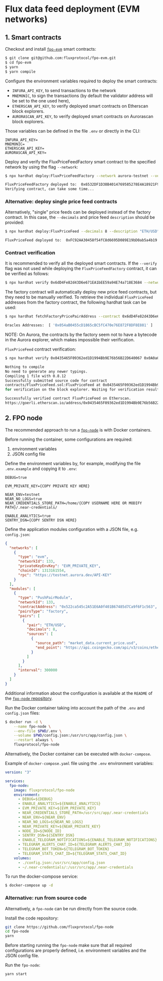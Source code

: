 # Flux data feed deployment (EVM networks)

## 1. Smart contracts

Checkout and install [`fpo-evm`][fpo-evm] smart contracts:

```bash
$ git clone git@github.com:fluxprotocol/fpo-evm.git
$ cd fpo-evm
$ yarn
$ yarn compile
```

Configure the environment variables required to deploy the smart contracts:

- `INFURA_API_KEY`, to send transactions to the network
- `MNEMONIC`, to sign the transactions (by default the validator address will be set to the one used here),
- `ETHERSCAN_API_KEY`, to verify deployed smart contracts on Etherscan block explorers.
- `AURORASCAN_API_KEY`, to verify deployed smart contracts on Aurorascan block explorers.

Those variables can be defined in the file `.env` or directly in the CLI:

```env
INFURA_API_KEY=
MNEMONIC=
ETHERSCAN_API_KEY=
AURORASCAN_API_KEY=
```

Deploy and verify the FluxPriceFeedFactory smart contract to the specified network by using the flag `--network`:

```bash
$ npx hardhat deploy:FluxPriceFeedFactory --network aurora-testnet --verify

FluxPriceFeedFactory deployed to:  0x6532DF1D38B4014769585278E4A18921F969d7E1
Verifying contract, can take some time...
```

### Alternative: deploy single price feed contracts

Alternatively, "single" price feeds can be deployed instead of the factory contract. In this case, the `--decimals` and
price feed `description` should be provided:

```bash
$ npx hardhat deploy:FluxPriceFeed --decimals 8 --description "ETH/USD" --network aurora-testnet

FluxPriceFeed deployed to:  0xFC92AA30458f54fC8d6695D089E19bD0ab5a4b19
```

### Contract verification

It is recommended to verify all the deployed smart contracts. If the `--verify` flag was not used while deploying the `FluxPriceFeedFactory` contract, it can be verified as follows:

```bash
$ npx hardhat verify 0x6dD4Fe82d43D6e671EA1bEE59a94E74a718E3684 --network goerli
```

The factory contract will automatically deploy new price feed contracts, but they need to be manually verified. To
retrieve the individual `FluxPriceFeed` addresses from the factory contract, the following hardhat task can be used:

```bash
$ npx hardhat fetchFactoryPricePairAddress --contract 0x6dD4Fe82d43D6e671EA1bEE59a94E74a718E3684 --pricepairs "Price-ETH/USD-8" --network goerli

Oracles Addresses:  [ '0x054aB0455cD1865cBC5fC470e76E872F8DF8E881' ]
```

NOTE: On Aurora, the contracts by the factory seem not to have a bytecode in the Aurora explorer, which makes impossible
their verification.

`FluxPriceFeed` contract verification:

```bash
$ npx hardhat verify 0x0435465F09362ed1D1994Bb9E76b56B22D640067 0x0A0a0cC87A87f2f00697e303d110821eB7E5e595 8 "ETH/USD" --network goerli

Nothing to compile
No need to generate any newer typings.
Compiling 1 file with 0.8.12
Successfully submitted source code for contract
contracts/FluxPriceFeed.sol:FluxPriceFeed at 0x0435465F09362ed1D1994Bb9E76b56B22D640067
for verification on the block explorer. Waiting for verification result...

Successfully verified contract FluxPriceFeed on Etherscan.
https://goerli.etherscan.io/address/0x0435465F09362ed1D1994Bb9E76b56B22D640067#code
```

## 2. FPO node

The recommended approach to run a [`fpo-node`][fpo-node] is with Docker containers.

Before running the container, some configurations are required:

1. environment variables
2. JSON config file

Define the environment variables by, for example, modifying the file `.env.example` and copying it to `.env`:

```env
DEBUG=true

EVM_PRIVATE_KEY={COPY PRIVATE KEY HERE}

NEAR_ENV=testnet
NEAR_NO_LOGS=true
NEAR_CREDENTIALS_STORE_PATH=/home/{COPY USERNAME HERE OR MODIFY PATH}/.near-credentials/

ENABLE_ANALYTICS=true
SENTRY_DSN={COPY SENTRY DSN HERE}
```

Define the application modules configuration with a JSON file, e.g. `config.json`:

```json
{
  "networks": [
    {
      "type": "evm",
      "networkId": 133,
      "privateKeyEnvKey": "EVM_PRIVATE_KEY",
      "chainId": 1313161554,
      "rpc": "https://testnet.aurora.dev/API-KEY"
    }
  ],
  "modules": [
    {
      "type": "PushPairModule",
      "networkId": 133,
      "contractAddress": "0x522ca545c2A51E6A0f401B67485d7Ca9f6F1c563",
      "pairsType": "factory",
      "pairs": [
        {
          "pair": "ETH/USD",
          "decimals": 8,
          "sources": [
            {
              "source_path": "market_data.current_price.usd",
              "end_point": "https://api.coingecko.com/api/v3/coins/ethereum"
            }
          ]
        }
      ],
      "interval": 300000
    }
  ]
}
```

Additional information about the configuration is available at the `README` of the [`fpo-node` repository][fpo-node].

Run the Docker container taking into account the path of the `.env` and `config.json` files:

```bash
$ docker run -d \
    --name fpo-node \
    --env-file $PWD/.env \
    --volume $PWD/config.json:/usr/src/app/config.json \
    --restart always \
    fluxprotocol/fpo-node
```

Alternatively, the Docker container can be executed with `docker-compose`.

Example of `docker-compose.yaml` file using the `.env` environment variables:

```yaml
version: "3"

services:
  fpo-node:
    image: fluxprotocol/fpo-node
    environment:
      - DEBUG=${DEBUG}
      - ENABLE_ANALYTICS=${ENABLE_ANALYTICS}
      - EVM_PRIVATE_KEY=${EVM_PRIVATE_KEY}
      - NEAR_CREDENTIALS_STORE_PATH=/usr/src/app/.near-credentials
      - NEAR_ENV=${NEAR_ENV}
      - NEAR_NO_LOGS=${NEAR_NO_LOGS}
      - NEAR_PRIVATE_KEY=${NEAR_PRIVATE_KEY}
      - NODE_ID=${NODE_ID}
      - SENTRY_DSN=${SENTRY_DSN}
      - ENABLE_TELEGRAM_NOTIFICATIONS=${ENABLE_TELEGRAM_NOTIFICATIONS}
      - TELEGRAM_ALERTS_CHAT_ID=${TELEGRAM_ALERTS_CHAT_ID}
      - TELEGRAM_BOT_TOKEN=${TELEGRAM_BOT_TOKEN}
      - TELEGRAM_STATS_CHAT_ID=${TELEGRAM_STATS_CHAT_ID}
    volumes:
      - ./config.json:/usr/src/app/config.json
      - ~/.near-credentials/:/usr/src/app/.near-credentials
```

To run the docker-compose service:

```bash
$ docker-compose up -d
```

### Alternative: run from source code

Alternatively, a `fpo-node` can be run directly from the source code.

Install the code repository:

```bash
git clone https://github.com/fluxprotocol/fpo-node
cd fpo-node
yarn
```

Before starting running the `fpo-node` make sure that all required configurations are properly defined, i.e. environment
variables and the JSON config file.

Run the `fpo-node`:

```bash
yarn start
```

[fpo-node]: https://github.com/fluxprotocol/fpo-node

[fpo-evm]: https://github.com/fluxprotocol/fpo-evm
